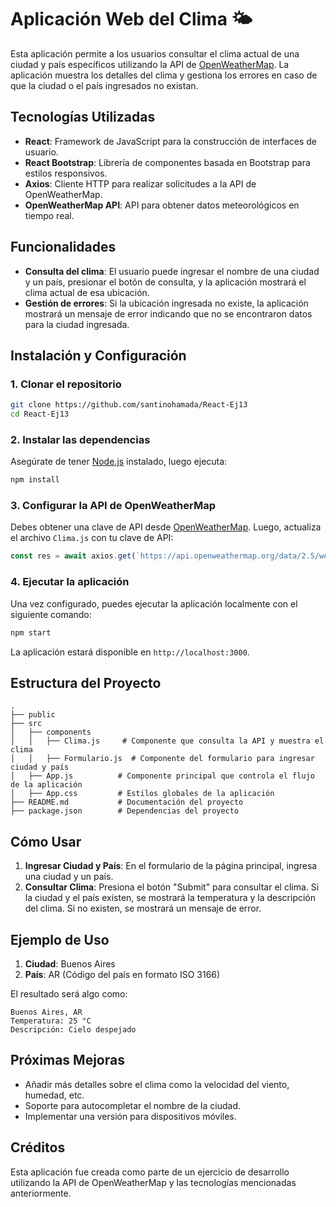 # Aplicación Web del Clima 🌤️

Esta aplicación permite a los usuarios consultar el clima actual de una ciudad y país específicos utilizando la API de [OpenWeatherMap](https://openweathermap.org/). La aplicación muestra los detalles del clima y gestiona los errores en caso de que la ciudad o el país ingresados no existan.

## Tecnologías Utilizadas

- **React**: Framework de JavaScript para la construcción de interfaces de usuario.
- **React Bootstrap**: Librería de componentes basada en Bootstrap para estilos responsivos.
- **Axios**: Cliente HTTP para realizar solicitudes a la API de OpenWeatherMap.
- **OpenWeatherMap API**: API para obtener datos meteorológicos en tiempo real.

## Funcionalidades

- **Consulta del clima**: El usuario puede ingresar el nombre de una ciudad y un país, presionar el botón de consulta, y la aplicación mostrará el clima actual de esa ubicación.
- **Gestión de errores**: Si la ubicación ingresada no existe, la aplicación mostrará un mensaje de error indicando que no se encontraron datos para la ciudad ingresada.

## Instalación y Configuración

### 1. Clonar el repositorio

```bash
git clone https://github.com/santinohamada/React-Ej13
cd React-Ej13
```

### 2. Instalar las dependencias

Asegúrate de tener [Node.js](https://nodejs.org/) instalado, luego ejecuta:

```bash
npm install
```

### 3. Configurar la API de OpenWeatherMap

Debes obtener una clave de API desde [OpenWeatherMap](https://home.openweathermap.org/users/sign_up). Luego, actualiza el archivo `Clima.js` con tu clave de API:

```javascript
const res = await axios.get(`https://api.openweathermap.org/data/2.5/weather?q=${ciudad},${pais}&appid=TU_CLAVE_API&units=metric&lang=es`);
```

### 4. Ejecutar la aplicación

Una vez configurado, puedes ejecutar la aplicación localmente con el siguiente comando:

```bash
npm start
```

La aplicación estará disponible en `http://localhost:3000`.

## Estructura del Proyecto

```
.
├── public
├── src
│   ├── components
│   │   ├── Clima.js     # Componente que consulta la API y muestra el clima
│   │   ├── Formulario.js  # Componente del formulario para ingresar ciudad y país
│   ├── App.js          # Componente principal que controla el flujo de la aplicación
│   ├── App.css         # Estilos globales de la aplicación
├── README.md           # Documentación del proyecto
├── package.json        # Dependencias del proyecto
```

## Cómo Usar

1. **Ingresar Ciudad y País**: En el formulario de la página principal, ingresa una ciudad y un país.
2. **Consultar Clima**: Presiona el botón "Submit" para consultar el clima. Si la ciudad y el país existen, se mostrará la temperatura y la descripción del clima. Si no existen, se mostrará un mensaje de error.

## Ejemplo de Uso

1. **Ciudad**: Buenos Aires
2. **País**: AR (Código del país en formato ISO 3166)

El resultado será algo como:
```
Buenos Aires, AR
Temperatura: 25 °C
Descripción: Cielo despejado
```

## Próximas Mejoras

- Añadir más detalles sobre el clima como la velocidad del viento, humedad, etc.
- Soporte para autocompletar el nombre de la ciudad.
- Implementar una versión para dispositivos móviles.

## Créditos

Esta aplicación fue creada como parte de un ejercicio de desarrollo utilizando la API de OpenWeatherMap y las tecnologías mencionadas anteriormente.
